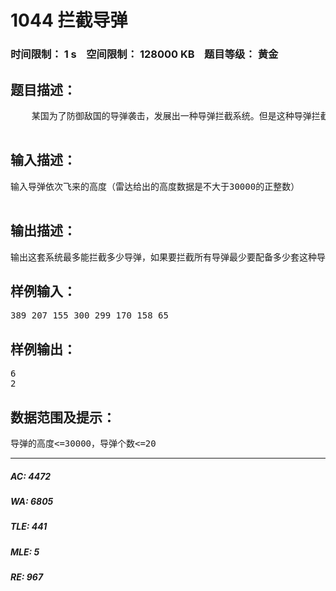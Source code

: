 # 1044 拦截导弹   
### 时间限制： 1 s&nbsp;&nbsp;&nbsp;&nbsp;空间限制： 128000 KB&nbsp;&nbsp;&nbsp;&nbsp;题目等级： 黄金  
## 题目描述：  

<pre>
    某国为了防御敌国的导弹袭击，发展出一种导弹拦截系统。但是这种导弹拦截系统有一个缺陷：虽然它的第一发炮弹能够到达任意的高度，但是以后每一发炮弹都不能高于前一发的高度。某天，雷达捕捉到敌国的导弹来袭。由于该系统还在试用阶段，所以只有一套系统，因此有可能不能拦截所有的导弹。
  
</pre>
  
  
## 输入描述：  

<pre>
输入导弹依次飞来的高度（雷达给出的高度数据是不大于30000的正整数）
  
</pre>
  
  
## 输出描述：  

<pre>
输出这套系统最多能拦截多少导弹，如果要拦截所有导弹最少要配备多少套这种导弹拦截系统。
</pre>
  
  
## 样例输入：  

<pre>
389 207 155 300 299 170 158 65 
</pre>
  
  
## 样例输出：  

<pre>
6
2
</pre>
  
  
## 数据范围及提示：  

<pre>
导弹的高度<=30000，导弹个数<=20
</pre>
  
  
***  

##### AC: 4472  
##### WA: 6805  
##### TLE: 441  
##### MLE: 5  
##### RE: 967  

